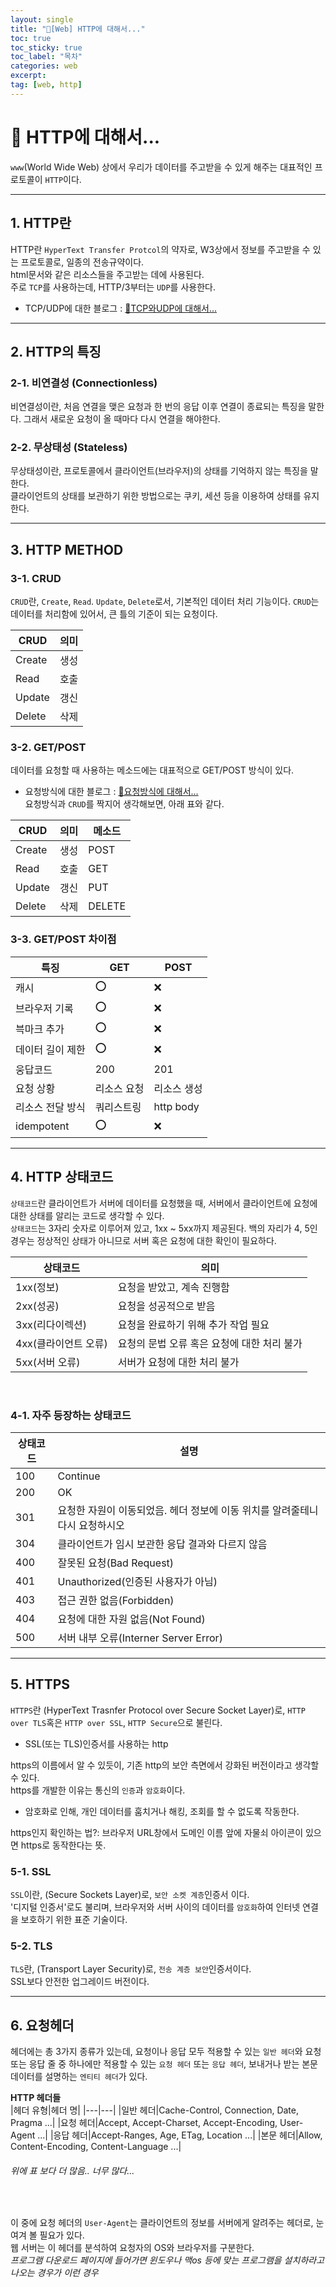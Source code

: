 ```yaml
---
layout: single
title: "📘[Web] HTTP에 대해서..."
toc: true
toc_sticky: true
toc_label: "목차"
categories: web
excerpt: 
tag: [web, http]
---
```


# 📘 HTTP에 대해서...
`www`(World Wide Web) 상에서 우리가 데이터를 주고받을 수 있게 해주는 대표적인 프로토콜이 `HTTP`이다.  

---
## 1. HTTP란
HTTP란 `HyperText Transfer Protcol`의 약자로, W3상에서 정보를 주고받을 수 있는 프로토콜로, 일종의 전송규약이다.  
html문서와 같은 리소스들을 주고받는 데에 사용된다.  
주로 `TCP`를 사용하는데, HTTP/3부터는 `UDP`를 사용한다.  
- TCP/UDP에 대한 블로그 : [📘TCP와UDP에 대해서...](https://hellojunho.github.io/web/TCP%EC%99%80UDP/)

--- 
## 2. HTTP의 특징
### 2-1. 비연결성 (Connectionless)
비연결성이란, 처음 연결을 맺은 요청과 한 번의 응답 이후 연결이 종료되는 특징을 말한다. 
그래서 새로운 요청이 올 때마다 다시 연결을 해야한다.  

### 2-2. 무상태성 (Stateless)
무상태성이란, 프로토콜에서 클라이언트(브라우저)의 상태를 기억하지 않는 특징을 말한다.  
클라이언트의 상태를 보관하기 위한 방법으로는 쿠키, 세션 등을 이용하여 상태를 유지한다.

---
## 3. HTTP METHOD
### 3-1. CRUD
`CRUD`란, `Create`, `Read`. `Update`, `Delete`로서, 기본적인 데이터 처리 기능이다. `CRUD`는 데이터를 처리함에 있어서, 큰 틀의 기준이 되는 요청이다.

|CRUD|의미|
|------|---|
|Create|생성|
|Read|호출|
|Update|갱신|
|Delete|삭제|

### 3-2. GET/POST
데이터를 요청할 때 사용하는 메소드에는 대표적으로 GET/POST 방식이 있다.  
- 요청방식에 대한 블로그 : [📘요청방식에 대해서...](https://hellojunho.github.io/web/%EC%9A%94%EC%B2%AD%EB%B0%A9%EC%8B%9D/)  
요청방식과 `CRUD`를 짝지어 생각해보면, 아래 표와 같다.

|CRUD|의미|메소드|
|------|---|---|
|Create|생성|POST|
|Read|호출|GET|
|Update|갱신|PUT|
|Delete|삭제|DELETE|

### 3-3. GET/POST 차이점

|특징|GET|POST|
|---|---|---|
|캐시|⭕️|❌|
|브라우저 기록|⭕️|❌|
|븍마크 추가|⭕️|❌|
|데이터 길이 제한|⭕️|❌|
|웅답코드|200|201|
|요청 상황|리소스 요청|리소스 생성|
|리소스 전달 방식|쿼리스트링|http body|
|idempotent|⭕️|❌|


---
## 4. HTTP 상태코드
`상태코드`란 클라이언트가 서버에 데이터를 요청했을 때, 서버에서 클라이언트에 요청에 대한 상태를 알리는 코드로 생각할 수 있다.  
`상태코드`는 3자리 숫자로 이루어져 있고, 1xx ~ 5xx까지 제공된다.  백의 자리가 4, 5인 경우는 정상적인 상태가 아니므로 서버 혹은 요청에 대한 확인이 필요하다.  

|상태코드|의미|
|------|---|
|1xx(정보)|요청을 받았고, 계속 진행함|
|2xx(성공)|요청을 성공적으로 받음|
|3xx(리다이렉션)|요청을 완료하기 위해 추가 작업 필요|
|4xx(클라이언트 오류)|요청의 문법 오류 혹은 요청에 대한 처리 불가|
|5xx(서버 오류)|서버가 요청에 대한 처리 불가|
<br>

### 4-1. 자주 등장하는 상태코드  
|상태코드|설명|
|---|---|
|100|Continue|
|200|OK|
|301|요청한 자원이 이동되었음. 헤더 정보에 이동 위치를 알려줄테니 다시 요청하시오|
|304|클라이언트가 임시 보관한 응답 결과와 다르지 않음|
|400|잘못된 요청(Bad Request)|
|401|Unauthorized(인증된 사용자가 아님)|
|403|접근 권한 없음(Forbidden)|
|404|요청에 대한 자원 없음(Not Found)|
|500|서버 내부 오류(Interner Server Error)|

---
## 5. HTTPS
`HTTPS`란 (HyperText Trasnfer Protocol over Secure Socket Layer)로, `HTTP over TLS`혹은 `HTTP over SSL`, `HTTP Secure`으로 불린다.  
- SSL(또는 TLS)인증서를 사용하는 http  

https의 이름에서 알 수 있듯이, 기존 http의 보안 측면에서 강화된 버전이라고 생각할 수 있다.  
https를 개발한 이유는 통신의 `인증`과 `암호화`이다.  
- 암호화로 인해, 개인 데이터를 훔치거나 해킹, 조회를 할 수 없도록 작동한다.  

https인지 확인하는 법?: 브라우저 URL창에서 도메인 이름 앞에 자물쇠 아이콘이 있으면 https로 동작한다는 뜻.  

### 5-1. SSL
`SSL`이란, (Secure Sockets Layer)로, `보안 소켓 계층`인증서 이다.  
'디지털 인증서'로도 불리며, 브라우저와 서버 사이의 데이터를 `암호화`하여 인터넷 연결을 보호하기 위한 표준 기술이다.  

### 5-2. TLS
`TLS`란, (Transport Layer Security)로, `전송 계층 보안`인증서이다.  
SSL보다 안전한 업그레이드 버전이다.  

---
## 6. 요청헤더
헤더에는 총 3가지 종류가 있는데, 요청이나 응답 모두 적용할 수 있는 `일반 헤더`와 요청 또는 응답 줄 중 하나에만 적용할 수 있는 `요청 헤더` 또는 `응답 헤더`, 보내거나 받는 본문 데이터를 설명하는 `엔티티 헤더`가 있다.  

**HTTP 헤더들**  
|헤더 유형|헤더 명|
|---|---|
|일반 헤더|Cache-Control, Connection, Date, Pragma ...|
|요청 헤더|Accept, Accept-Charset, Accept-Encoding, User-Agent ...|
|응답 헤더|Accept-Ranges, Age, ETag, Location ...|
|본문 헤더|Allow, Content-Encoding, Content-Language ...|  
<h6>위에 표 보다 더 많음.. 너무 많다...</h6>  
<br>

이 중에 요청 헤더의 `User-Agent`는 클라이언트의 정보를 서버에게 알려주는 헤더로, 눈여겨 볼 필요가 있다.  
웹 서버는 이 헤더를 분석하여 요청자의 OS와 브라우저를 구분한다.  
*프로그램 다운로드 페이지에 들어가면 윈도우나 맥os 등에 맞는 프로그램을 설치하라고 나오는 경우가 이런 경우*  